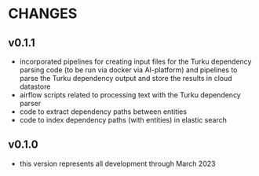 # CHANGES


## v0.1.1
* incorporated pipelines for creating input files for the Turku dependency parsing code (to be run via docker via AI-platform) and pipelines to parse the Turku dependency output and store the results in cloud datastore
* airflow scripts related to processing text with the Turku dependency parser
* code to extract dependency paths between entities
* code to index dependency paths (with entities) in elastic search


## v0.1.0
* this version represents all development through March 2023